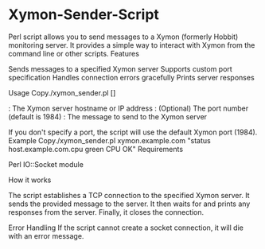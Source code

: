 # Xymon-Sender-Script
Perl script allows you to send messages to a Xymon (formerly Hobbit) monitoring server. It provides a simple way to interact with Xymon from the command line or other scripts.
Features

Sends messages to a specified Xymon server
Supports custom port specification
Handles connection errors gracefully
Prints server responses

Usage
Copy./xymon_sender.pl <host> [<port>] <message>

<host>: The Xymon server hostname or IP address
<port>: (Optional) The port number (default is 1984)
<message>: The message to send to the Xymon server

If you don't specify a port, the script will use the default Xymon port (1984).
Example
Copy./xymon_sender.pl xymon.example.com "status host.example.com.cpu green CPU OK"
Requirements

Perl
IO::Socket module

How it works

The script establishes a TCP connection to the specified Xymon server.
It sends the provided message to the server.
It then waits for and prints any responses from the server.
Finally, it closes the connection.

Error Handling
If the script cannot create a socket connection, it will die with an error message.
